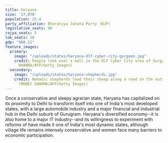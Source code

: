 ```yaml
---
title: Haryana
size: '17,070'
population: 25.4
party_affiliation: Bharatiya Janata Party (BJP)
legislative_seats: 90
rajya_seats: 5
lok_seats: 10
gdp: "$60.11"
feature_images:
  primary:
    image: "/uploads/states/haryana-dlf-cyber-city-gurgaon.jpg"
    credit: People look over a mall in the DLF Cyber City area of Gurgaon. (CHANDAN
      KHANNA/AFP/Getty Images)
  secondary:
    image: "/uploads/states/haryana-shepherds.jpg"
    credit: Nomadic shepherds lead their sheep along a road on the outskirts of Faridabad.
      (MONEY SHARMA/AFP/Getty Images)
---
```


Once a conservative and sleepy agrarian state, Haryana has capitalized on its proximity to Delhi to transform itself into one of India's most developed states, with a large automobile industry and a major financial and industrial hub in the Delhi suburb of Gurugram. Haryana's diversified economy--it is also home to a major IT industry--and its willingness to experiment with reforms of have made it one of India's most dynamic states, although village life remains intensely conservative and women face many barriers to economic participation.
